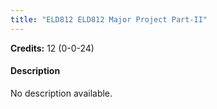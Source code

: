 ```yaml
---
title: "ELD812 ELD812 Major Project Part-II"
---
```

**Credits:** 12 (0-0-24)

#### Description
No description available.